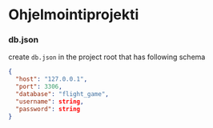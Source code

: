 # Ohjelmointiprojekti

### db.json
create `db.json` in the project root that has following schema
```json
{
  "host": "127.0.0.1",
  "port": 3306,
  "database": "flight_game",
  "username": string,
  "password": string
}
```
